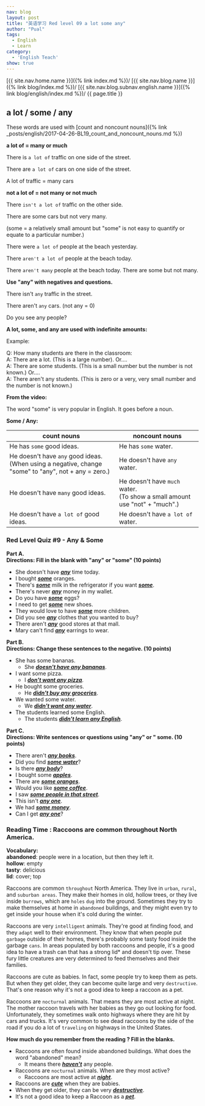 ```yaml
---
nav: blog
layout: post
title: "英语学习 Red level 09 a lot some any"
author: "Pual"
tags:
  - English
  - Learn
category:
  - 'English Teach'
show: true
---
```


[{{ site.nav.home.name }}]({% link index.md %})/
[{{ site.nav.blog.name }}]({% link blog/index.md %})/
[{{ site.nav.blog.subnav.english.name }}]({% link blog/english/index.md %})/
{{ page.title }}

## a lot / some / any

These words are used with [count and noncount nouns]({% link _posts/english/2017-04-26-BL19_count_and_noncount_nouns.md %})

**a lot of = many or much**

There is `a lot of` traffic on one side of the street.

There are `a lot of` cars on one side of the street.

A lot of traffic = many cars

**not a lot of = not many or not much**

There `isn't a lot of` traffic on the other side.

There are some cars but not very many.

(some = a relatively small amount but "some" is not easy to quantify or equate to a particular number.)

There were `a lot of` people at the beach yesterday.

There `aren't a lot of` people at the beach today.

There `aren't many` people at the beach today. There are some but not many.

**Use "any" with negatives and questions.**

There isn't `any` traffic in the street.

There aren't `any` cars. (not any = 0)

Do you see any people?

**A lot, some, and any are used with indefinite amounts:**

Example:

Q: How many students are there in the classroom: <br/>
A: There are a lot. (This is a large number). Or.... <br/>
A: There are some students. (This is a small number but the number is not known.) Or.... <br/>
A: There aren't any students. (This is zero or a very, very small number and the number is not known.)

**From the video:**

The word "some" is very popular in English. It goes before a noun.

**Some / Any:**

count nouns | noncount nouns
----------  |  --------------
He has `some` good ideas.  | He has `some` water.
He doesn't have `any` good ideas. <br/> (When using a negative, change "some" to "any", not + any = zero.) | He doesn't have `any` water.
He doesn't have `many` good ideas.  | He doesn't have `much` water. <br/> (To show a small amount use "not" + "much".)
He doesn't have `a lot of` good ideas. | He doesn't have `a lot of` water.

### Red Level Quiz #9 - Any & Some

**Part A.** <br/>
**Directions: Fill in the blank with "any" or "some" (10 points)**

- She doesn't have <em><u><strong>any</strong></u></em> time today.
- I bought <em><u><strong>some</strong></u></em> oranges.
- There's <em><u><strong>some</strong></u></em> milk in the refrigerator if you want <em><u><strong>some</strong></u></em>.
- There's never <em><u><strong>any</strong></u></em> money in my wallet.
- Do you have <em><u><strong>some</strong></u></em> eggs?
- I need to get <em><u><strong>some</strong></u></em> new shoes.
- They would love to have <em><u><strong>some</strong></u></em> more children.
- Did you see <em><u><strong>any</strong></u></em> clothes that you wanted to buy?
- There aren't <em><u><strong>any</strong></u></em> good stores at that mall.
- Mary can't find <em><u><strong>any</strong></u></em> earrings to wear.

**Part B.** <br/>
**Directions: Change these sentences to the negative. (10 points)**

- She has some bananas.
    - She <em><u><strong>doesn't have any bananas</strong></u></em>.
- I want some pizza.
    - I <em><u><strong>don't want any pizza</strong></u></em>.
- He bought some groceries.
    - He <em><u><strong>didn't buy any groceries</strong></u></em>.
- We wanted some water.
    - We <em><u><strong>didn't want any water</strong></u></em>.
- The students learned some English.
    -  The students <em><u><strong>didn't learn any English</strong></u></em>.

**Part C.** <br/>
**Directions: Write sentences or questions using "any" or " some. (10 points)**

- There aren't <em><u><strong>any books</strong></u></em>.
- Did you find <em><u><strong>some water</strong></u></em>?
- Is there <em><u><strong>any body</strong></u></em>?
- I bought some <em><u><strong>apples</strong></u></em>.
- There are <em><u><strong>some oranges</strong></u></em>.
- Would you like <em><u><strong>some coffee</strong></u></em>.
- I saw <em><u><strong>some people in that street</strong></u></em>.
- This isn't <em><u><strong>any one</strong></u></em>.
- We had <em><u><strong>some money</strong></u></em>.
- Can I get <em><u><strong>any one</strong></u></em>?

### Reading Time : Raccoons are common throughout North America.

**Vocabulary:** <br/>
**abandoned**: people were in a location, but then they left it. <br/>
**hollow**: empty <br/>
**tasty**: delicious <br/>
**lid**: cover; top <br/>

Raccoons are common `throughout` North America.
They live in `urban`, `rural`, and `suburban areas`.
They make their homes in old, hollow trees, or they live inside `burrows`, which are `holes` `dug` into the ground.
Sometimes they try to make themselves at home in `abandoned` buildings,
and they might even try to get inside your house when it's cold during the winter.

Raccoons are very `intelligent` animals.
They're good at finding food, and they `adapt` well to their environment.
They know that when people put `garbage` outside of their homes, there's probably some tasty food inside the garbage `cans`.
In areas populated by both raccoons and people,
it's a good idea to have a trash can that has a strong lid* and doesn't tip over.
These fury little creatures are very determined to feed themselves and their families.

Raccoons are cute as babies.
In fact, some people try to keep them as pets.
But when they get older, they can become quite large and very `destructive`.
That's one reason why it's not a good idea to keep a raccoon as a pet.

Raccoons are `nocturnal` animals.
That means they are most active at night.
The mother raccoon travels with her babies as they go out looking for food.
Unfortunately, they sometimes walk onto highways where they are hit by cars and trucks.
It's very common to see dead raccoons by the side of the road if you do a lot of `traveling` on highways in the United States.

**How much do you remember from the reading ? Fill in the blanks.**

- Raccoons are often found inside abandoned buildings. What does the word "abandoned" mean?
    - It means there <em><u><strong>haven't</strong></u></em> any people.
- Raccoons are `nocturnal` animals. When are they most active?
    - Raccoons are most active at <em><u><strong>night</strong></u></em>.
- Raccoons are <em><u><strong>cute</strong></u></em> when they are babies.
- When they get older, they can be very <em><u><strong>destructive</strong></u></em>.
- It's not a good idea to keep a Raccoon as a <em><u><strong>pet</strong></u></em>.
